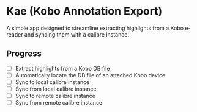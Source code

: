 # Kae (Kobo Annotation Export)
A simple app designed to streamline extracting highlights from a Kobo e-reader and syncing them with a calibre instance.

## Progress
- [ ] Extract highlights from a Kobo DB file
- [ ] Automatically locate the DB file of an attached Kobo device
- [ ] Sync to local calibre instance
- [ ] Sync from local calibre instance 
- [ ] Sync to remote calibre instance
- [ ] Sync from remote calibre instance